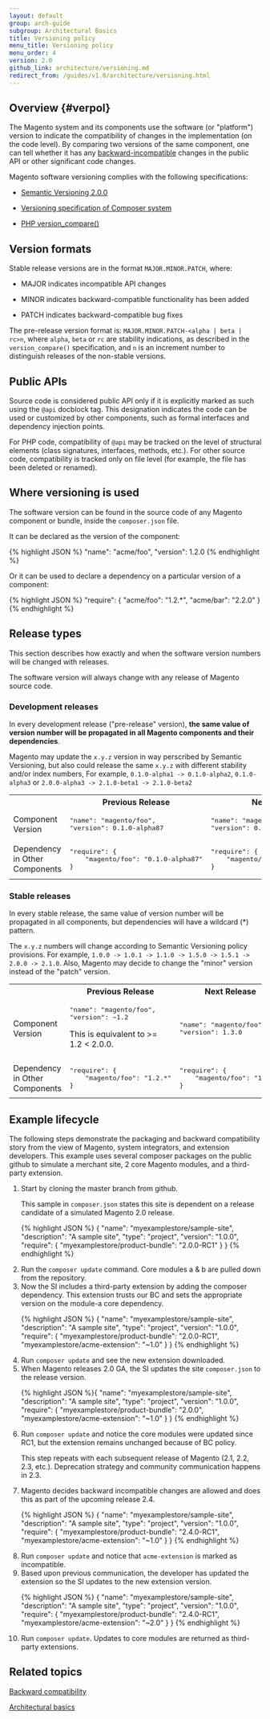 ```yaml
---
layout: default
group: arch-guide
subgroup: Architectural Basics
title: Versioning policy
menu_title: Versioning policy
menu_order: 4
version: 2.0
github_link: architecture/versioning.md
redirect_from: /guides/v1.0/architecture/versioning.html
---
```


## Overview {#verpol}

The Magento system and its components use the software (or "platform") version to indicate the compatibility of changes in the implementation (on the code level). By comparing two versions of the same component, one can tell whether it has any <a href="{{page.baseurl}}architecture/back-compatibility.html">backward-incompatible</a> changes in the public API or other significant code changes.

Magento software versioning complies with the following specifications:

* [Semantic Versioning 2.0.0](http://semver.org/)

* [Versioning specification of Composer system](https://getcomposer.org/doc/04-schema.md#version)

* [PHP version_compare()](http://php.net/version_compare)

## Version formats

Stable release versions are in the format `MAJOR.MINOR.PATCH`, where:

* MAJOR indicates incompatible API changes

* MINOR indicates backward-compatible functionality has been added

* PATCH indicates backward-compatible bug fixes

The pre-release version format is: `MAJOR.MINOR.PATCH-<alpha | beta | rc>n`, where `alpha`, `beta` or `rc` are stability indications, as described in the `version_compare()` specification, and
`n` is an increment number to distinguish releases of the non-stable versions.

## Public APIs

Source code is considered public API only if it is explicitly marked as such using the `@api` docblock tag. This designation indicates the code can be used or customized by other components, such as formal interfaces and dependency injection points.

For PHP code, compatibility of `@api` may be tracked on the level of structural elements (class signatures, interfaces, methods, etc.). For other source code, compatibility is tracked only on file level (for example, the file has been deleted or renamed).

## Where versioning is used

The software version can be found in the source code of any Magento component or bundle, inside the `composer.json` file.

It can be declared as the version of the component:

{% highlight JSON %}
"name": "acme/foo",
"version": 1.2.0
{% endhighlight %}

Or it can be used to declare a dependency on a particular version of a component:

{% highlight JSON %}
"require": {
    "acme/foo": "1.2.*",
    "acme/bar": "2.2.0"
}
{% endhighlight %}

## Release types

This section describes how exactly and when the software version numbers will be changed with releases.

The software version will always change with any release of Magento source code.

### Development releases

In every development release ("pre-release" version), **the same value of version number will be propagated in all Magento components and their dependencies**.

Magento may update the `x.y.z` version in way perscribed by Semantic Versioning, but also could release the same `x.y.z` with different stability and/or index numbers, For example, `0.1.0-alpha1 -> 0.1.0-alpha2`, `0.1.0-alpha3` or `2.0.0-alpha3 -> 2.1.0-beta1 -> 2.1.0-beta2`

<table>
<tbody>
<tr>
<th></th>
<th>Previous Release</th>
<th>Next Release</th>
</tr>
<tr>
<td>Component Version</td>
<td><pre>
"name": "magento/foo",
"version": 0.1.0-alpha87</pre></td>
<td><pre>
"name": "magento/foo",
"version": 0.1.0-alpha88</pre></td></tr>
<tr>
<td>Dependency in Other Components</td>
<td><pre>"require": {
    "magento/foo": "0.1.0-alpha87"
}
</pre></td>
<td><pre>"require": {
    "magento/foo": "0.1.0-alpha88"
}
</pre></td></tr>
</tbody>
</table>

### Stable releases

In every stable release, the same value of version number will be propagated in all components, but dependencies will have a wildcard (*) pattern.

The `x.y.z` numbers will change according to Semantic Versioning policy provisions. For example, `1.0.0 -> 1.0.1 -> 1.1.0 -> 1.5.0 -> 1.5.1 -> 2.0.0 -> 2.1.0`. Also, Magento may decide to change the "minor" version instead of the "patch" version.

<table>
<tbody>
<tr>
<th></th>
<th>Previous Release</th>
<th>Next Release</th>
</tr>
<tr>
<td>Component Version</td>
<td><pre>"name": "magento/foo",
"version": ~1.2
</pre>
<p>This is equivalent to &gt;= 1.2 &lt; 2.0.0.</p></td>
<td><pre>"name": "magento/foo",
"version": 1.3.0
</pre></td></tr>
<tr>
<td>Dependency in Other Components</td>
<td><pre>"require": {
    "magento/foo": "1.2.*"
}
</pre></td>
<td><pre>"require": {
    "magento/foo": "1.3.*"
}
</pre></td>
</tr>
</tbody>
</table>

## Example lifecycle

The following steps demonstrate the packaging and backward compatibility story from the view of Magento, system integrators, and extension developers. This example uses several composer packages on the public github to simulate a merchant site, 2 core Magento modules, and a third-party extension.

<ol>
<li>Start by cloning the master branch from github.


  This sample in <code>composer.json</code> states this site is dependent on a release candidate of a simulated Magento 2.0 release.

{% highlight JSON %}
{
  "name": "myexamplestore/sample-site",
  "description": "A sample site",
  "type": "project",
  "version": "1.0.0",
  "require": {
    "myexamplestore/product-bundle": "2.0.0-RC1"
    }
}
{% endhighlight %}
</li>

<li>Run the <code>composer update</code> command. Core modules a & b are pulled down from the repository.</li>

<li>Now the SI includes a third-party extension by adding the composer dependency. This extension trusts our BC and sets the appropriate version on the module-a core dependency.

{% highlight JSON %}
{
  "name": "myexamplestore/sample-site",
  "description": "A sample site",
  "type": "project",
  "version": "1.0.0",
  "require": {
    "myexamplestore/product-bundle": "2.0.0-RC1",
    "myexamplestore/acme-extension": "~1.0"
    }
}
{% endhighlight %}
</li>

<li>Run <code>composer update</code> and see the new extension downloaded.</li>

<li>When Magento releases 2.0 GA, the SI updates the site <code>composer.json</code> to the release version.

{% highlight JSON %}{
  "name": "myexamplestore/sample-site",
  "description": "A sample site",
  "type": "project",
  "version": "1.0.0",
  "require": {
    "myexamplestore/product-bundle": "2.0.0",
    "myexamplestore/acme-extension": "~1.0"
    }
}
{% endhighlight %}
</li>

<li>Run <code>composer update</code> and notice the core modules were updated since RC1, but the extension remains unchanged because of BC policy.

   This step repeats with each subsequent release of Magento (2.1, 2.2, 2.3, etc.). Deprecation strategy and community communication happens in 2.3.
</li>

<li>Magento decides backward incompatible changes are allowed and does this as part of the upcoming release 2.4.

   {% highlight JSON %}
{
  "name": "myexamplestore/sample-site",
  "description": "A sample site",
  "type": "project",
  "version": "1.0.0",
  "require": {
    "myexamplestore/product-bundle": "2.4.0-RC1",
    "myexamplestore/acme-extension": "~1.0"
    }
}
{% endhighlight %}
</li>

<li>Run <code>composer update</code> and notice that <code>acme-extension</code> is marked as incompatible. </li>

<li>Based upon previous communication, the developer has updated the extension so the SI updates to the new extension version.

{% highlight JSON %}
{
  "name": "myexamplestore/sample-site",
  "description": "A sample site",
  "type": "project",
  "version": "1.0.0",
  "require": {
    "myexamplestore/product-bundle": "2.4.0-RC1",
    "myexamplestore/acme-extension": "~2.0"
    }
}
{% endhighlight %}
</li>

<li>Run <code>composer update</code>. Updates to core modules are returned as third-party extensions.</li>

</ol>

## Related topics

<a href="{{page.baseurl}}architecture/back-compatibility.html">Backward compatibility</a>

<a href="{{page.baseurl}}architecture/archi_perspectives/ABasics_intro.html">Architectural basics</a>
